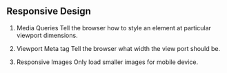 ## Responsive Design
1. Media Queries
Tell the browser how to style an element at particular viewport dimensions.

2. Viewport Meta tag
Tell the browser what width the view port should be.

3. Responsive Images
Only load smaller images for mobile device.

